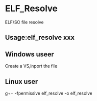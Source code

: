 # ELF_Resolve
ELF/SO file resolve

## Usage:elf_resolve xxx

## Windows useer
Create a VS,inport the file

## Linux user
g++ -fpermissive elf_resolve -o elf_resolve
